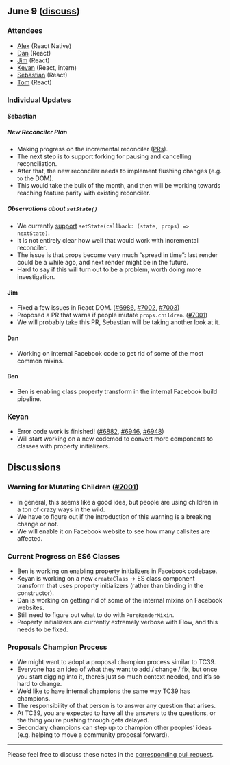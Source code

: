 ## June 9 ([discuss](https://github.com/reactjs/core-notes/pull/19))

### Attendees

* [Alex](https://twitter.com/alex_frantic) (React Native)
* [Dan](https://twitter.com/dan_abramov) (React)
* [Jim](http://github.com/jimfb) (React)
* [Keyan](https://twitter.com/keyanzhang) (React, intern)
* [Sebastian](https://twitter.com/sebmarkbage) (React)
* [Tom](https://twitter.com/tomocchino) (React)

### Individual Updates

#### Sebastian

##### New Reconciler Plan

* Making progress on the incremental reconciler ([PRs](https://github.com/facebook/react/pulls?utf8=%E2%9C%93&q=+fiber+is%3Apr+is%3Aclosed+author%3Asebmarkbage+)).
* The next step is to support forking for pausing and cancelling reconciliation.
* After that, the new reconciler needs to implement flushing changes (e.g. to the DOM).
* This would take the bulk of the month, and then will be working towards reaching feature parity with existing reconciler.

##### Observations about `setState()`

* We currently [support](https://facebook.github.io/react/docs/component-api.html#setstate) `setState(callback: (state, props) => nextState)`.
* It is not entirely clear how well that would work with incremental reconciler.
* The issue is that props become very much “spread in time”: last render could be a while ago, and next render might be in the future.
* Hard to say if this will turn out to be a problem, worth doing more investigation.

#### Jim

* Fixed a few issues in React DOM. ([#6986](https://github.com/facebook/react/pull/6986), [#7002](https://github.com/facebook/react/pull/7002), [#7003](https://github.com/facebook/react/pull/7003))
* Proposed a PR that warns if people mutate `props.children`. ([#7001](https://github.com/facebook/react/pull/7001))
* We will probably take this PR, Sebastian will be taking another look at it.

#### Dan

* Working on internal Facebook code to get rid of some of the most common mixins.

#### Ben

* Ben is enabling class property transform in the internal Facebook build pipeline.

### Keyan

* Error code work is finished! ([#6882](https://github.com/facebook/react/pull/6882), [#6946](https://github.com/facebook/react/pull/6946), [#6948](https://github.com/facebook/react/pull/6948))
* Will start working on a new codemod to convert more components to classes with property initializers.

## Discussions

### Warning for Mutating Children ([#7001](https://github.com/facebook/react/pull/7001))

* In general, this seems like a good idea, but people are using children in a ton of crazy ways in the wild.
* We have to figure out if the introduction of this warning is a breaking change or not.
* We will enable it on Facebook website to see how many callsites are affected.

### Current Progress on ES6 Classes

* Ben is working on enabling property initializers in Facebook codebase.
* Keyan is working on a new `createClass` → ES class component transform that uses property initializers (rather than binding in the constructor).
* Dan is working on getting rid of some of the internal mixins on Facebook websites.
* Still need to figure out what to do with `PureRenderMixin`.
* Property initializers are currently extremely verbose with Flow, and this needs to be fixed.

### Proposals Champion Process

* We might want to adopt a proposal champion process similar to TC39.
* Everyone has an idea of what they want to add / change / fix, but once you start digging into it, there’s just so much context needed, and it’s so hard to change.
* We’d like to have internal champions the same way TC39 has champions.
* The responsibility of that person is to answer any question that arises.
* At TC39, you are expected to have all the answers to the questions, or the thing you’re pushing through gets delayed.
* Secondary champions can step up to champion other peoples’ ideas (e.g. helping to move a community proposal forward).

------------

Please feel free to discuss these notes in the [corresponding pull request](https://github.com/reactjs/core-notes/pull/19).
